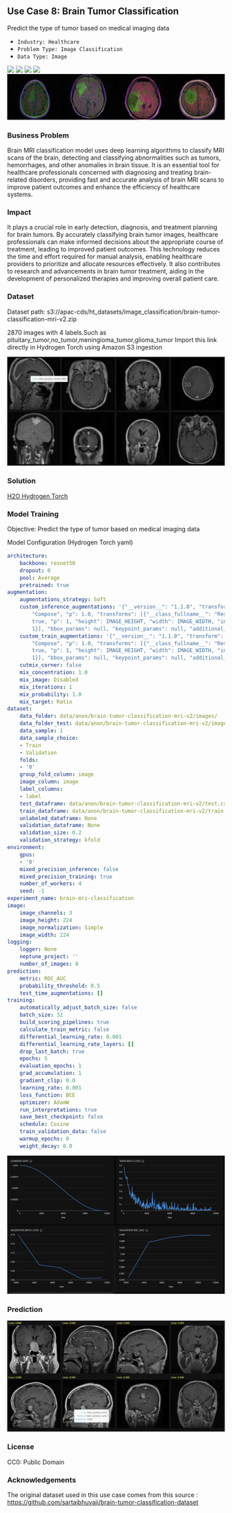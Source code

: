 ## Use Case 8: Brain Tumor Classification

Predict the type of tumor based on medical imaging data

- `Industry: Healthcare`
- `Problem Type: Image Classification`
- `Data Type: Image`

![](https://github.com/h2oai/ht-catalog/blob/646864e3c695f7c721514159bd6c59520dab7438/Assets/use-cases/brain_mri/cover.png)
![](https://github.com/h2oai/ht-catalog/blob/646864e3c695f7c721514159bd6c59520dab7438/Assets/use-cases/brain_mri/cover.jpg)
![](https://github.com/h2oai/ht-catalog/blob/646864e3c695f7c721514159bd6c59520dab7438/Assets/use-cases/brain_mri/cover.jpeg)
![](https://github.com/h2oai/ht-catalog/blob/646864e3c695f7c721514159bd6c59520dab7438/Assets/use-cases/brain_mri/cover.webp)
![](https://github.com/h2oai/ht-catalog/blob/646864e3c695f7c721514159bd6c59520dab7438/Assets/use-cases/brain_mri/cover)

### Business Problem 

Brain MRI classification model uses deep learning algorithms to classify MRI scans of the brain, detecting and classifying abnormalities such as tumors, hemorrhages, and other anomalies in brain tissue. It is an essential tool for healthcare professionals concerned with diagnosing and treating brain-related disorders, providing fast and accurate analysis of brain MRI scans to improve patient outcomes and enhance the efficiency of healthcare systems.

### Impact

It plays a crucial role in early detection, diagnosis, and treatment planning for brain tumors. By accurately classifying brain tumor images, healthcare professionals can make informed decisions about the appropriate course of treatment, leading to improved patient outcomes. This technology reduces the time and effort required for manual analysis, enabling healthcare providers to prioritize and allocate resources effectively. It also contributes to research and advancements in brain tumor treatment, aiding in the development of personalized therapies and improving overall patient care.

### Dataset

Dataset path: s3://apac-cds/ht_datasets/image_classification/brain-tumor-classification-mri-v2.zip

2870 images with 4 labels.Such as pituitary_tumor,no_tumor,meningioma_tumor,glioma_tumor Import this link directly in Hydrogen Torch using Amazon S3 ingestion

![train data](https://github.com/h2oai/ht-catalog/blob/646864e3c695f7c721514159bd6c59520dab7438/Assets/use-cases/brain_mri/train%20data.png)

### Solution

[H2O Hydrogen Torch](https://docs.h2o.ai/h2o-hydrogen-torch/)

### Model Training

Objective: Predict the type of tumor based on medical imaging data

Model Configuration (Hydrogen Torch yaml)

```yaml
architecture:
    backbone: resnet50
    dropout: 0
    pool: Average
    pretrained: true
augmentation:
    augmentations_strategy: Soft
    custom_inference_augmentations: '{"__version__": "1.1.0", "transform": {"__class_fullname__":
        "Compose", "p": 1.0, "transforms": [{"__class_fullname__": "Resize", "always_apply":
        true, "p": 1, "height": IMAGE_HEIGHT, "width": IMAGE_WIDTH, "interpolation":
        1}], "bbox_params": null, "keypoint_params": null, "additional_targets": {}}}'
    custom_train_augmentations: '{"__version__": "1.1.0", "transform": {"__class_fullname__":
        "Compose", "p": 1.0, "transforms": [{"__class_fullname__": "Resize", "always_apply":
        true, "p": 1, "height": IMAGE_HEIGHT, "width": IMAGE_WIDTH, "interpolation":
        1}], "bbox_params": null, "keypoint_params": null, "additional_targets": {}}}'
    cutmix_corner: false
    mix_concentration: 1.0
    mix_image: Disabled
    mix_iterations: 1
    mix_probability: 1.0
    mix_target: Ratio
dataset:
    data_folder: data/anon/brain-tumor-classification-mri-v2/images/
    data_folder_test: data/anon/brain-tumor-classification-mri-v2/images/
    data_sample: 1
    data_sample_choice:
    - Train
    - Validation
    folds:
    - '0'
    group_fold_column: image
    image_column: image
    label_columns:
    - label
    test_dataframe: data/anon/brain-tumor-classification-mri-v2/test.csv
    train_dataframe: data/anon/brain-tumor-classification-mri-v2/train.csv
    unlabeled_dataframe: None
    validation_dataframe: None
    validation_size: 0.2
    validation_strategy: kfold
environment:
    gpus:
    - '0'
    mixed_precision_inference: false
    mixed_precision_training: true
    number_of_workers: 4
    seed: -1
experiment_name: brain-mri-classification
image:
    image_channels: 3
    image_height: 224
    image_normalization: Simple
    image_width: 224
logging:
    logger: None
    neptune_project: ''
    number_of_images: 8
prediction:
    metric: ROC_AUC
    probability_threshold: 0.5
    test_time_augmentations: []
training:
    automatically_adjust_batch_size: false
    batch_size: 32
    build_scoring_pipelines: true
    calculate_train_metric: false
    differential_learning_rate: 0.001
    differential_learning_rate_layers: []
    drop_last_batch: true
    epochs: 5
    evaluation_epochs: 1
    grad_accumulation: 1
    gradient_clip: 0.0
    learning_rate: 0.001
    loss_function: BCE
    optimizer: AdamW
    run_interpretations: true
    save_best_checkpoint: false
    schedule: Cosine
    train_validation_data: false
    warmup_epochs: 0
    weight_decay: 0.0

```

![chart](https://github.com/h2oai/ht-catalog/blob/646864e3c695f7c721514159bd6c59520dab7438/Assets/use-cases/brain_mri/chart.png)


### Prediction

![Predictions](https://github.com/h2oai/ht-catalog/blob/646864e3c695f7c721514159bd6c59520dab7438/Assets/use-cases/brain_mri/Validation%20Predictions.png)

### License

CC0: Public Domain

### Acknowledgements

The original dataset used in this use case comes from this source : https://github.com/sartajbhuvaji/brain-tumor-classification-dataset
